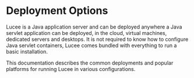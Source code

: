# Deployment Options

Lucee is a Java application server and can be deployed anywhere a Java servlet application can be deployed, in the cloud, virtual machines, dedicated servers and desktops. It is not required to know how to configure Java servlet containers, Lucee comes bundled with everything to run a basic installation.

This documentation describes the common deployments and popular platforms for running Lucee in various configurations.
